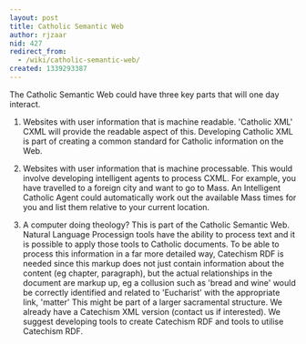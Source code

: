 ```yaml
---
layout: post
title: Catholic Semantic Web
author: rjzaar
nid: 427
redirect_from:
  - /wiki/catholic-semantic-web/
created: 1339293387
---
```

<span>The Catholic Semantic Web could have three key parts that will one day interact.</span>

1) Websites with user information that is machine readable. 'Catholic XML' CXML will provide the readable aspect of this. Developing Catholic XML is part of creating a common standard for Catholic information on the Web.

2) Websites with user information that is machine processable. This would involve developing intelligent agents to process CXML. For example, you have travelled to a foreign city and want to go to Mass. An Intelligent Catholic Agent could automatically work out the available Mass times for you and list them relative to your current location.

3) A computer doing theology? This is part of the Catholic Semantic Web. Natural Language Processign tools have the ability to process text and it is possible to apply those tools to Catholic documents. To be able to process this information in a far more detailed way, Catechism RDF is needed since this markup does not just contain information about the content (eg chapter, paragraph), but the actual relationships in the document are markup up, eg a collusion such as 'bread and wine' would be correctly identified and related to 'Eucharist' with the appropriate link, 'matter' This might be part of a larger sacramental structure. We already have a Catechism XML version (contact us if interested). We suggest developing tools to create Catechism RDF and tools to utilise Catechism RDF.

